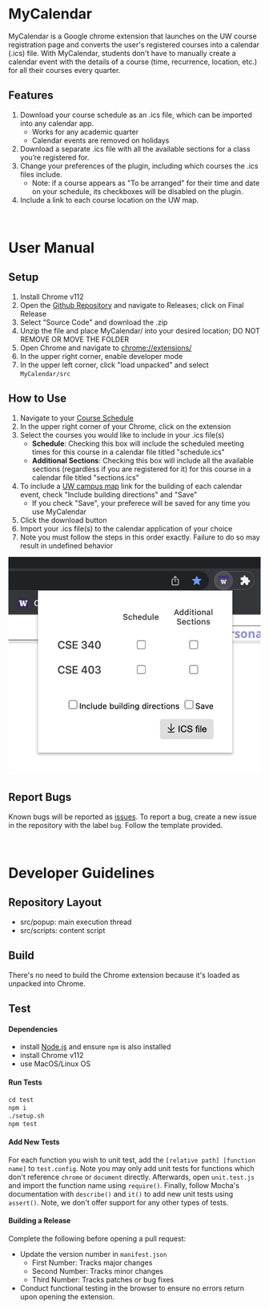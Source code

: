 # MyCalendar
MyCalendar is a Google chrome extension that launches on the UW course registration page and converts the user's registered courses into a calendar (.ics) file. With MyCalendar, students don't have to manually create a calendar event with the details of a course (time, recurrence, location, etc.) for all their courses every quarter.

## Features
1. Download your course schedule as an .ics file, which can be imported into any calendar app.
    - Works for any academic quarter
    - Calendar events are removed on holidays
2. Download a separate .ics file with all the available sections for a class you’re registered for. 
3. Change your preferences of the plugin, including which courses the .ics files include.
    - Note: if a course appears as "To be arranged" for their time and date on your schedule, its checkboxes will be disabled on the plugin.
4. Include a link to each course location on the UW map.

&nbsp; 
# User Manual

## Setup
1. Install Chrome v112
2. Open the [Github Repository](https://github.com/randofan/MyCalendar) and navigate to Releases; click on Final Release
3. Select "Source Code" and download the .zip
4. Unzip the file and place MyCalendar/ into your desired location; DO NOT REMOVE OR MOVE THE FOLDER
5. Open Chrome and navigate to [chrome://extensions/](chrome://extensions/)
6. In the upper right corner, enable developer mode
7. In the upper left corner, click "load unpacked" and select `MyCalendar/src`

## How to Use
1. Navigate to your [Course Schedule](https://sdb.admin.uw.edu/sisStudents/uwnetid/schedule.aspx?Q=2)
2. In the upper right corner of your Chrome, click on the extension
3. Select the courses you would like to include in your .ics file(s)
    - **Schedule**: Checking this box will include the scheduled meeting times for this course in a calendar file titled "schedule.ics"
    - **Additional Sections**: Checking this box will include all the available sections (regardless if you are registered for it) for this course in a calendar file titled "sections.ics"
4. To include a [UW campus map](https://www.washington.edu/maps/) link for the building of each calendar event, check "Include building directions" and "Save"
    - If you check "Save", your preferece will be saved for any time you use MyCalendar
5. Click the download button
6. Import your .ics file(s) to the calendar application of your choice
7. Note you must follow the steps in this order exactly. Failure to do so may result in undefined behavior

![A test image](/src/images/popup.png)

## Report Bugs
Known bugs will be reported as [issues](https://github.com/randofan/MyCalendar/issues?q=is%3Aopen+is%3Aissue+label%3Abug). To report a bug, create a new issue in the repository with the label ```bug```. Follow the template provided.

&nbsp; 
# Developer Guidelines

## Repository Layout
- src/popup: main execution thread
- src/scripts: content script

## Build
There's no need to build the Chrome extension because it's loaded as unpacked into Chrome.

## Test

#### Dependencies
- install [Node.js](https://nodejs.dev/en/) and ensure ```npm``` is also installed
- install Chrome v112
- use MacOS/Linux OS

#### Run Tests
```
cd test
npm i
./setup.sh
npm test
```

#### Add New Tests
For each function you wish to unit test, add the `[relative path] [function name]` to `test.config`. Note you may only add unit tests for functions which don't reference `chrome` or `document` directly. Afterwards, open `unit.test.js` and import the function name using `require()`. Finally, follow Mocha's documentation with `describe()` and `it()` to add new unit tests using `assert()`. Note, we don't offer support for any other types of tests.

#### Building a Release
Complete the following before opening a pull request:
- Update the version number in `manifest.json`
    - First Number: Tracks major changes
    - Second Number: Tracks minor changes
    - Third Number: Tracks patches or bug fixes
- Conduct functional testing in the browser to ensure no errors return upon opening the extension.
